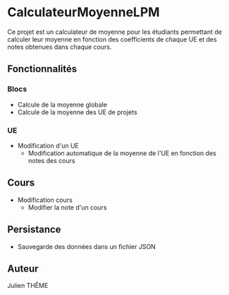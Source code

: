 # CalculateurMoyenneLPM

Ce projet est un calculateur de moyenne pour les étudiants permettant de calculer leur moyenne en fonction des coefficients de chaque UE et des notes obtenues dans chaque cours.

## Fonctionnalités

### Blocs
- Calcule de la moyenne globale
- Calcule de la moyenne des UE de projets

### UE

- Modification d'un UE
    - Modification automatique de la moyenne de l'UE en fonction des notes des cours

## Cours

- Modification cours
    - Modifier la note d'un cours

## Persistance

- Sauvegarde des données dans un fichier JSON

## Auteur

Julien THÊME

